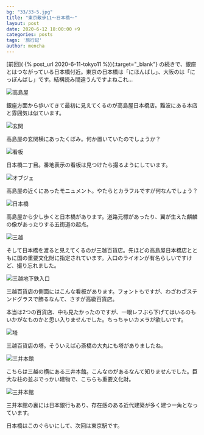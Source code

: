 ```yaml
---
bg: "33/33-5.jpg"
title: "東京散歩11～日本橋～"
layout: post
date: 2020-6-12 18:00:00 +9
categories: posts
tags: '旅行記'
author: mencha
---
```


[前回]( {% post_url 2020-6-11-tokyo11 %}){:target="_blank"} の続きで、銀座とはつながっている日本橋付近。東京の日本橋は「にほんばし」、大阪のは「にっぽんばし」です。結構読み間違うんですよねこれ...

![高島屋](https://drive.google.com/uc?export=view&id=1irBqixdJLJzSWhJ2s7AxVGCkvAAaoGRV)
<!--more-->
銀座方面から歩いてきて最初に見えてくるのが高島屋日本橋店。難波にある本店と雰囲気は似ています。

![玄関](https://drive.google.com/uc?export=view&id=14sytEh_MAzPueWbijVd9rKBT-dQxztDh)

高島屋の玄関横にあったくぼみ。何か置いていたのでしょうか？

![看板](https://drive.google.com/uc?export=view&id=1Ss80HqZm1hGa89BNI_gWEpERE8u48DIU)

日本橋二丁目。番地表示の看板は見つけたら撮るようにしています。

![オブジェ](https://drive.google.com/uc?export=view&id=1YgAZvnUSfTzSKBQp1kcJ67hP7HKHg0Qh)

高島屋の近くにあったモニュメント。やたらとカラフルですが何なんでしょう？

![日本橋](https://drive.google.com/uc?export=view&id=1BS29hPFl7nE4R7D6B5P2A6B92E92hH7A)

高島屋から少し歩くと日本橋があります。道路元標があったり、翼が生えた麒麟の像があったりする五街道の起点。

![三越](https://drive.google.com/uc?export=view&id=1PuBzSOZPkcZZ3Bg4oxbPSk8LiNr2FGS3)

そして日本橋を渡ると見えてくるのが三越百貨店。先ほどの高島屋日本橋店とともに国の重要文化財に指定されています。入口のライオンが有名らしいですけど、撮り忘れました。

![三越地下鉄入口](https://drive.google.com/uc?export=view&id=1cnl2ww6QXdpYq8thOIyIfy3KwVPGJz4M)

三越百貨店の側面にはこんな看板があります。フォントもですが、わざわざステンドグラスで飾るなんて、さすが高級百貨店。

本当は2つの百貨店、中も見たかったのですが、一眼レフぶら下げてはいるのもいかがなものかと思い入りませんでした。ちっちゃいカメラが欲しいです。

![塔](https://drive.google.com/uc?export=view&id=1PnOeHlz2m3PkyVzhPl0pJpbZSY2_xuvx)

三越百貨店の塔。そういえば心斎橋の大丸にも塔がありましたね。

![三井本館](https://drive.google.com/uc?export=view&id=1ePRRykNh4QjRWgOKvk2aMjzkZk3AB0pG)

こちらは三越の横にある三井本館。こんなのがあるなんて知りませんでした。巨大な柱の並ぶでっかい建物で、こちらも重要文化財。

![三井本館](https://drive.google.com/uc?export=view&id=1LordULfnsq7vNM-vIpj1NLficuMFXn4n)

三井本館の裏には日本銀行もあり、存在感のある近代建築が多く建つ一角となっています。

日本橋はこのぐらいにして、次回は東京駅です。